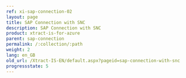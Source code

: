 ```yaml
---
ref: xi-sap-connection-02
layout: page
title: SAP Connection with SNC
description: SAP Connection with SNC
product: xtract-is-for-azure
parent: sap-connection
permalink: /:collection/:path
weight: 2
lang: en_GB
old_url: /Xtract-IS-EN/default.aspx?pageid=sap-connection-with-snc
progressstate: 5
---
```

